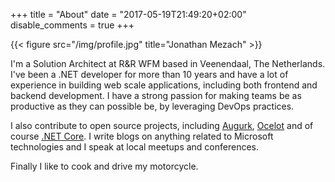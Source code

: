 +++
title = "About"
date = "2017-05-19T21:49:20+02:00"
disable_comments = true
+++

{{< figure src="/img/profile.jpg" title="Jonathan Mezach" >}}

I'm a Solution Architect at R&R WFM based in Veenendaal, The Netherlands. I've been a .NET developer for more than 10 years and have a lot of experience in building web scale applications, including both frontend and backend development. I have a strong passion for making teams be as productive as they can possible be, by leveraging DevOps practices.

I also contribute to open source projects, including [Augurk](https://github.com/Augurk), [Ocelot](https://github.com/Ocelot) and of course [.NET Core](https://github.com/dotnet). I write blogs on anything related to Microsoft technologies and I speak at local meetups and conferences.

Finally I like to cook and drive my motorcycle.